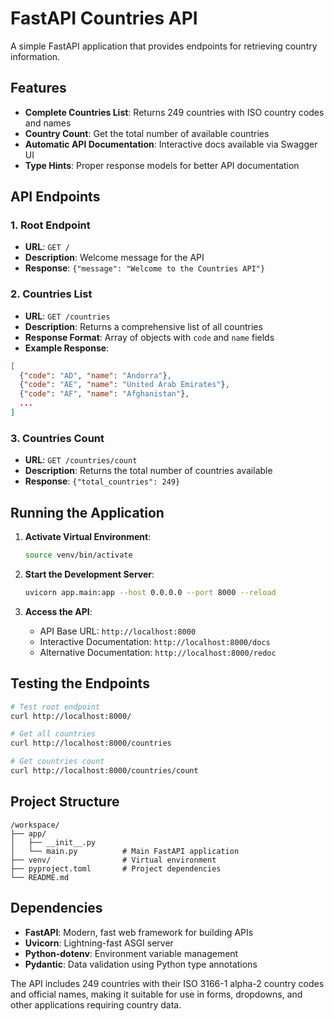 # FastAPI Countries API

A simple FastAPI application that provides endpoints for retrieving country information.

## Features

- **Complete Countries List**: Returns 249 countries with ISO country codes and names
- **Country Count**: Get the total number of available countries
- **Automatic API Documentation**: Interactive docs available via Swagger UI
- **Type Hints**: Proper response models for better API documentation

## API Endpoints

### 1. Root Endpoint
- **URL**: `GET /`
- **Description**: Welcome message for the API
- **Response**: `{"message": "Welcome to the Countries API"}`

### 2. Countries List
- **URL**: `GET /countries`
- **Description**: Returns a comprehensive list of all countries
- **Response Format**: Array of objects with `code` and `name` fields
- **Example Response**:
```json
[
  {"code": "AD", "name": "Andorra"},
  {"code": "AE", "name": "United Arab Emirates"},
  {"code": "AF", "name": "Afghanistan"},
  ...
]
```

### 3. Countries Count
- **URL**: `GET /countries/count`
- **Description**: Returns the total number of countries available
- **Response**: `{"total_countries": 249}`

## Running the Application

1. **Activate Virtual Environment**:
   ```bash
   source venv/bin/activate
   ```

2. **Start the Development Server**:
   ```bash
   uvicorn app.main:app --host 0.0.0.0 --port 8000 --reload
   ```

3. **Access the API**:
   - API Base URL: `http://localhost:8000`
   - Interactive Documentation: `http://localhost:8000/docs`
   - Alternative Documentation: `http://localhost:8000/redoc`

## Testing the Endpoints

```bash
# Test root endpoint
curl http://localhost:8000/

# Get all countries
curl http://localhost:8000/countries

# Get countries count
curl http://localhost:8000/countries/count
```

## Project Structure

```
/workspace/
├── app/
│   ├── __init__.py
│   └── main.py          # Main FastAPI application
├── venv/                # Virtual environment
├── pyproject.toml       # Project dependencies
└── README.md
```

## Dependencies

- **FastAPI**: Modern, fast web framework for building APIs
- **Uvicorn**: Lightning-fast ASGI server
- **Python-dotenv**: Environment variable management
- **Pydantic**: Data validation using Python type annotations

The API includes 249 countries with their ISO 3166-1 alpha-2 country codes and official names, making it suitable for use in forms, dropdowns, and other applications requiring country data.